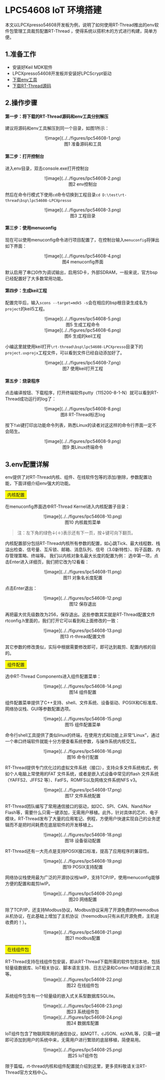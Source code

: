 # LPC54608 IoT 环境搭建  #

本文以LPCXpresso54608开发板为例，说明了如何使用RT-Thread推出的env软件包管理工具裁剪配置RT-Thread ，使得系统以搭积木的方式进行构建，简单方便。

## 1.准备工作

- 安装好Keil MDK软件
- LPCXpresso54608开发板并安装好LPCScrypt驱动
- [下载env工具](http://www.rt-thread.org/page/download.html)
- [下载RT-Thread源码](https://github.com/RT-Thread/rt-thread)

## 2.操作步骤


#### 第一步：将下载的RT-Thread源码和env工具分别解压

建议将源码和env工具解压到同一个目录，如图1所示：

<center> ![image](../../figures/lpc54608-1.png) </center >  
<center> 图1 准备源码和工具</center >

#### 第二步：打开控制台

进入env目录，双击console.exe打开控制台

<center> ![image](../../figures/lpc54608-2.png) </center >  
<center> 图2 env控制台</center >

然后在命令行模式下使用`cd`命令切换到工程目录`cd D:\test\rt-thread\bsp\lpc54608-LPCXpresso`

<center> ![image](../../figures/lpc54608-3.png) </center >  
<center> 图3 工程目录</center >

#### 第三步：使用menuconfig

现在可以使用menuconfig命令进行项目配置了，在控制台输入`menuconfig`将弹出如下界面：

<center> ![image](../../figures/lpc54608-4.png) </center >  
<center> 图4 menuconfig界面</center >

默认启用了串口0作为调试输出，启用SD卡，外部SDRAM，一般来说，官方bsp已经配置好了大多数常用功能。

#### 第四步：生成keil工程

配置完毕后，输入`scons --target=mdk5 -s`会在相应的bsp根目录生成名为`project`的keil5工程。

<center> ![image](../../figures/lpc54608-5.png) </center >  
<center> 图5 生成工程命令</center >

<center> ![image](../../figures/lpc54608-6.png) </center >  
<center> 图6 生成的keil工程</center >

小编这里就使用keil打开`\rt-thread\bsp\lpc54608-LPCXpresso`目录下的`project.uvprojx`工程文件，可以看到文件已经自动添加好了。

<center> ![image](../../figures/lpc54608-7.png) </center >  
<center> 图7 使用keil打开工程</center >

#### 第五步：烧录程序

点击编译按钮、下载程序，打开终端软件putty（115200-8-1-N）就可以看到RT-Thread成功运行的log了：

<center> ![image](../../figures/lpc54608-8.png) </center >  
<center> 图8 RT-Thread标志log</center >

按下`Tab`键打印出功能命令列表，熟悉Linux的读者对这这样的命令行界面一定不会陌生。

<center> ![image](../../figures/lpc54608-9.png) </center >  
<center> 图9 类Linux终端命令</center >

## 3.env配置详解

env提供了对RT-Thread内核、组件、在线软件包等的添加/删除，参数配置功能，下面详细介绍env强大的功能。

<table><tr><td bgcolor=Yellow>内核配置</td></tr></table>

在menuconfig界面选中RT-Thread Kernel进入内核配置子目录：

<center> ![image](../../figures/lpc54608-10.png) </center >  
<center> 图10 内核裁剪菜单</center >

>注：左下角的绿色↓(＋)表示还有下一页，按↓键可向下翻页。

内核配置部分包括RT-Thread内核所有参数的配置，如心跳Tick、最大线程数、栈溢出检查、信号量、互斥锁、邮箱、消息队列、信号（3.0新特性）、钩子函数、内存管理策略、终端等。
我们以内核对象名最大长度的配置为例： 选中第一项，点击Enter进入详细页，我们把它改为12看看： 

<center> ![image](../../figures/lpc54608-11.png) </center >  
<center> 图11 对象名长度配置</center >

点击Enter退出：

<center> ![image](../../figures/lpc54608-12.png) </center >  
<center> 图12 保存退出</center >

再把最大优先级数改为256，保存退出。这些参数其实就是RT-Thread配置文件rtconfig.h里面的，我们打开它可以看到和上面修改的一致：

<center> ![image](../../figures/lpc54608-13.png) </center >  
<center> 图13 rt-thread配置文件</center >

其它参数的修改类似，实际中根据需要修改即可，即可达到裁剪、配置内核的目的。

<table><tr><td bgcolor=Yellow>组件配置</td></tr></table>

选中RT-Thread Components进入组件配置菜单：

<center> ![image](../../figures/lpc54608-14.png) </center >  
<center> 图14 组件配置</center >

组件配置菜单提供了C++支持、shell、文件系统、设备驱动、POSIX和C标准库、网络协议栈、GUI等参数配置选项。

<center> ![image](../../figures/lpc54608-15.png) </center >  
<center> 图15 组件配置菜单</center >

命令行shell工具提供了类似linux的终端，在使用方式和功能上非常“Linux”，通过一个串口终端软件就能十分方便查看系统参数，与操作系统内核交互。

<center> ![image](../../figures/lpc54608-16.png) </center >  
<center> 图16 命令行配置</center >

RT-Thread提供专门优化过的虚拟文件系统（接口），支持众多文件系统格式，例如个人电脑上常使用的FAT 文件系统，或者是嵌入式设备中常见的flash 文件系统（YAFFS2、JFFS2 等）、FatFS，ROMFS以及网络文件系统NFS v3。

<center> ![image](../../figures/lpc54608-17.png) </center >  
<center> 图17 文件系统配置</center >

RT-Thread团队编写了常用通信接口的驱动，如I2C、SPI、CAN、Nand/Nor Flash等，需要什么只需一键添加，无需用户移植。此外，针对具体的芯片、电子模块，RT-Thread发布了大量的应用笔记、例程，方便用户快速实现自己的业务逻辑而不是把时间耗费在底层软件的开发移植上。

<center> ![image](../../figures/lpc54608-18.png) </center >  
<center> 图18 设备驱动配置</center >

RT-Thread还有一大亮点是支持POSIX接口标准，提高了应用程序的兼容性。

<center> ![image](../../figures/lpc54608-19.png) </center >  
<center> 图19 POSIX支持配置</center >

网络协议栈使用最为广泛的开源协议栈lwIP，支持TCP/IP，使用menuconfig能够方便的配置和裁剪IwIP。

<center> ![image](../../figures/lpc54608-20.png) </center >  
<center> 图20 网络配置</center >

除了TCP/IP，还支持Modbus协议，Modbus协议采用了开源免费的freemodbus从机协议，在此基础上增加了主机协议（freemodbus只有从机开源免费，主机是收费的！）。

<center> ![image](../../figures/lpc54608-21.png) </center >  
<center> 图21 modbus配置</center >

<table><tr><td bgcolor=Yellow>在线组件包</td></tr></table>
RT-Thread支持在线组件包安装，即从RT-Thread下载所需的软件包到本地，包括轻量级数据库、IoT相关协议、脚本语言支持、日志记录和Cortex-M错误诊断工具等。

<center> ![image](../../figures/lpc54608-22.png) </center >  
<center> 图22 在线组件包</center >

系统组件包含有一个轻量级的嵌入式关系型数据库SQLite。

<center> ![image](../../figures/lpc54608-23.png) </center >  
<center> 图23 系统组件包</center >

<center> ![image](../../figures/lpc54608-24.png) </center >  
<center> 图24 数据库配置</center >

IoT组件包含了物联网常用的通信协议，如MQTT、cJSON、ezXML等，只需一键即可添加到用户的系统中来，无需用户进行繁琐的底层移植，简便易用。

<center> ![image](../../figures/lpc54608-25.png) </center >  
<center> 图25 IoT组件包</center >

限于篇幅，rt-thread内核和组件配置就介绍到这里，更多资料敬请关注RT-Thread官方文档中心。
